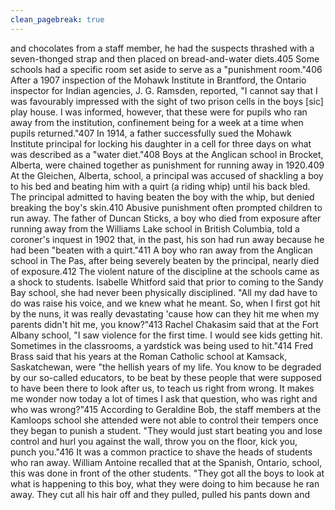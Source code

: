 ```yaml
---
clean_pagebreak: true
---
```


and chocolates from a staff member, he had the suspects thrashed with a seven-thonged strap and then placed on bread-and-water diets.405
Some schools had a specific room set aside to serve as a "punishment room."406 After a 1907 inspection of the Mohawk Institute in Brantford, the Ontario inspector for Indian agencies, J. G. Ramsden, reported, "I cannot say that I was favourably impressed with the sight of two prison cells in the boys [sic] play house. I was informed, however, that these were for pupils who ran away from the institution, confinement being for a week at a time when pupils returned."407 In 1914, a father successfully sued the Mohawk Institute principal for locking his daughter in a cell for three days on what was described as a "water diet."408
Boys at the Anglican school in Brocket, Alberta, were chained together as punishment for running away in 1920.409 At the Gleichen, Alberta, school, a principal was accused of shackling a boy to his bed and beating him with a quirt (a riding whip) until his back bled. The principal admitted to having beaten the boy with the whip, but denied breaking the boy's skin.410
Abusive punishment often prompted children to run away. The father of Duncan Sticks, a boy who died from exposure after running away from the Williams Lake school in British Columbia, told a coroner's inquest in 1902 that, in the past, his son had run away because he had been "beaten with a quirt."411 A boy who ran away from the Anglican school in The Pas, after being severely beaten by the principal, nearly died of exposure.412
The violent nature of the discipline at the schools came as a shock to students. Isabelle Whitford said that prior to coming to the Sandy Bay school, she had never been physically disciplined. "All my dad have to do was raise his voice, and we knew what he meant. So, when I first got hit by the nuns, it was really devastating 'cause how can they hit me when my parents didn't hit me, you know?"413 Rachel Chakasim said that at the Fort Albany school, "I saw violence for the first time. I would see kids getting hit. Sometimes in the classrooms, a yardstick was being used to hit."414
Fred Brass said that his years at the Roman Catholic school at Kamsack, Saskatchewan, were "the hellish years of my life. You know to be degraded by our so-called educators, to be beat by these people that were supposed to have been there to look after us, to teach us right from wrong. It makes me wonder now today a lot of times I ask that question, who was right and who was wrong?"415 According to Geraldine Bob, the staff members at the Kamloops school she attended were not able to control their tempers once they began to punish a student. "They would just start beating you and lose control and hurl you against the wall, throw you on the floor, kick you, punch you."416
It was a common practice to shave the heads of students who ran away. William Antoine recalled that at the Spanish, Ontario, school, this was done in front of the other students. "They got all the boys to look at what is happening to this boy, what they were doing to him because he ran away. They cut all his hair off and they pulled, pulled his pants down and
